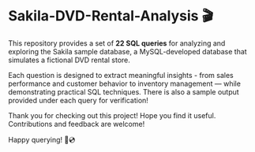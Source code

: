 # Sakila-DVD-Rental-Analysis 🎬

This repository provides a set of **22 SQL queries** for analyzing and exploring the Sakila sample database, a MySQL-developed database that simulates a fictional DVD rental store.

Each question is designed to extract meaningful insights - from sales performance and customer behavior to inventory management — while demonstrating practical SQL techniques.
There is also a sample output provided under each query for verification!

Thank you for checking out this project! Hope you find it useful. Contributions and feedback are welcome! 

Happy querying! 🎥💿



